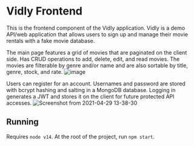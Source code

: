 # Vidly Frontend
This is the frontend component of the Vidly application. Vidly is a demo API/web application that allows users to sign up and manage their movie rentals with a fake movie database.

The main page features a grid of movies that are paginated on the client side. Has CRUD operations to add, delete, edit, and read movies. The movies are filterable by genre and/or name and are also sortable by title, genre, stock, and rate.
![image](https://user-images.githubusercontent.com/43410999/116594073-d474b300-a8ef-11eb-9f0b-94cf75bb1aaf.png)

Users can register for an account. Usernames and password are stored with bcrypt hashing and salting in a MongoDB database. Logging in generates a JWT and stores it on the client for future protected API accesses.
![Screenshot from 2021-04-29 13-38-30](https://user-images.githubusercontent.com/43410999/116594802-9fb52b80-a8f0-11eb-9b49-47e91aef40f0.png)

## Running
Requires `node v14`. At the root of the project, run `npm start`.
